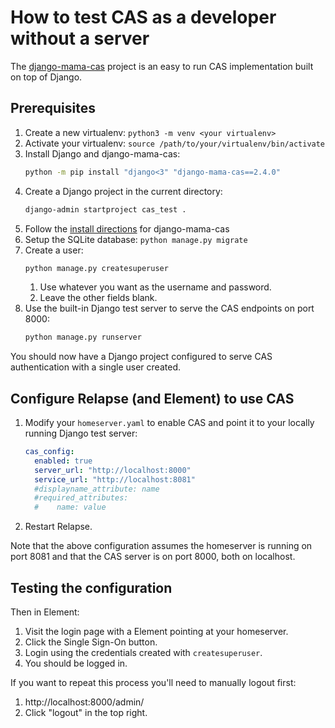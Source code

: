 # How to test CAS as a developer without a server

The [django-mama-cas](https://github.com/jbittel/django-mama-cas) project is an
easy to run CAS implementation built on top of Django.

## Prerequisites

1. Create a new virtualenv: `python3 -m venv <your virtualenv>`
2. Activate your virtualenv: `source /path/to/your/virtualenv/bin/activate`
3. Install Django and django-mama-cas:
   ```sh
   python -m pip install "django<3" "django-mama-cas==2.4.0"
   ```
4. Create a Django project in the current directory:
   ```sh
   django-admin startproject cas_test .
   ```
5. Follow the [install directions](https://django-mama-cas.readthedocs.io/en/latest/installation.html#configuring) for django-mama-cas
6. Setup the SQLite database: `python manage.py migrate`
7. Create a user:
   ```sh
   python manage.py createsuperuser
   ```
   1. Use whatever you want as the username and password.
   2. Leave the other fields blank.
8. Use the built-in Django test server to serve the CAS endpoints on port 8000:
   ```sh
   python manage.py runserver
   ```

You should now have a Django project configured to serve CAS authentication with
a single user created.

## Configure Relapse (and Element) to use CAS

1. Modify your `homeserver.yaml` to enable CAS and point it to your locally
   running Django test server:
   ```yaml
   cas_config:
     enabled: true
     server_url: "http://localhost:8000"
     service_url: "http://localhost:8081"
     #displayname_attribute: name
     #required_attributes:
     #    name: value
   ```
2. Restart Relapse.

Note that the above configuration assumes the homeserver is running on port 8081
and that the CAS server is on port 8000, both on localhost.

## Testing the configuration

Then in Element:

1. Visit the login page with a Element pointing at your homeserver.
2. Click the Single Sign-On button.
3. Login using the credentials created with `createsuperuser`.
4. You should be logged in.

If you want to repeat this process you'll need to manually logout first:

1. http://localhost:8000/admin/
2. Click "logout" in the top right.
